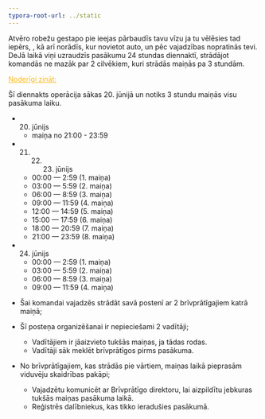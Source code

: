 ```yaml
---
typora-root-url: ../static
---
```


Atvēro robežu gestapo pie ieejas pārbaudīs tavu vīzu ja tu vēlēsies tad iepērs, , kā arī norādīs, kur novietot auto, un pēc vajadzības nopratinās tevi. DeJā laikā viņi uzraudzīs pasākumu 24 stundas diennaktī, strādājot komandās ne mazāk par 2 cilvēkiem, kuri strādās maiņās pa 3 stundām.



<span style="color:fdb913;"><u>Noderīgi zināt:</u></span>

Šī diennakts operācija sākas 20. jūnijā un notiks 3 stundu maiņās visu pasākuma laiku. 

- 20. jūnijs

  - maiņa no 21:00 - 23:59

- 21. 22. 23. jūnijs

  - 00:00 — 2:59 (1. maiņa)
  - 03:00 — 5:59 (2. maiņa)
  - 06:00 — 8:59 (3. maiņa)
  - 09:00 — 11:59 (4. maiņa)
  - 12:00 — 14:59 (5. maiņa)
  - 15:00 — 17:59 (6. maiņa)
  - 18:00 — 20:59 (7. maiņa)
  - 21:00 — 23:59 (8. maiņa)

- 24. jūnijs

  - 00:00 — 2:59 (1. maiņa)
  - 03:00 — 5:59 (2. maiņa)
  - 06:00 — 8:59 (3. maiņa)
  - 09:00 — 11:59 (4. maiņa)

- Šai komandai vajadzēs strādāt savā postenī ar 2 brīvprātīgajiem katrā maiņā;

- Šī posteņa organizēšanai ir nepieciešami 2 vadītāji;

  - Vadītājiem ir jāaizvieto tukšās maiņas, ja tādas rodas.
  - Vadītāji sāk meklēt brīvprātīgos pirms pasākuma.

- No brīvprātīgajiem, kas strādās pie vārtiem, maiņas laikā pieprasām viduvēju skaidrības pakāpi;

  - Vajadzētu komunicēt ar Brīvprātīgo direktoru, lai aizpildītu jebkuras tukšās maiņas pasākuma laikā.
  - Reģistrēs dalībniekus, kas tikko ieradušies pasākumā.